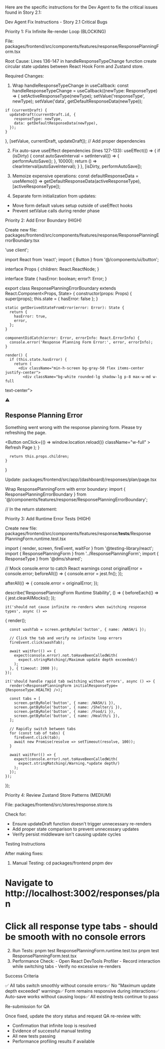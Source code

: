 Here are the specific instructions for the Dev Agent to fix the critical issues found
  in Story 2.1:

  Dev Agent Fix Instructions - Story 2.1 Critical Bugs

  Priority 1: Fix Infinite Re-render Loop (BLOCKING)

  File: packages/frontend/src/components/features/response/ResponsePlanningForm.tsx

  Root Cause: Lines 136-147 in handleResponseTypeChange function create circular state
  updates between React Hook Form and Zustand store.

  Required Changes:

  1. Wrap handleResponseTypeChange in useCallback:
  const handleResponseTypeChange = useCallback((newType: ResponseType) => {
    setActiveResponseType(newType);
    setValue('responseType', newType);
    setValue('data', getDefaultResponseData(newType));

    if (currentDraft) {
      updateDraft(currentDraft.id, {
        responseType: newType,
        data: getDefaultResponseData(newType),
      });
    }
  }, [setValue, currentDraft, updateDraft]); // Add proper dependencies

  2. Fix auto-save useEffect dependencies (lines 127-133):
  useEffect(() => {
    if (isDirty) {
      const autoSaveInterval = setInterval(() => {
        performAutoSave();
      }, 10000);
      return () => clearInterval(autoSaveInterval);
    }
  }, [isDirty, performAutoSave]);

  3. Memoize expensive operations:
  const defaultResponseData = useMemo(() => getDefaultResponseData(activeResponseType),
  [activeResponseType]);

  4. Separate form initialization from updates:
  - Move form default values setup outside of useEffect hooks
  - Prevent setValue calls during render phase

  Priority 2: Add Error Boundary (HIGH)

  Create new file:
  packages/frontend/src/components/features/response/ResponsePlanningErrorBoundary.tsx

  'use client';

  import React from 'react';
  import { Button } from '@/components/ui/button';

  interface Props {
    children: React.ReactNode;
  }

  interface State {
    hasError: boolean;
    error?: Error;
  }

  export class ResponsePlanningErrorBoundary extends React.Component<Props, State> {
    constructor(props: Props) {
      super(props);
      this.state = { hasError: false };
    }

    static getDerivedStateFromError(error: Error): State {
      return {
        hasError: true,
        error,
      };
    }

    componentDidCatch(error: Error, errorInfo: React.ErrorInfo) {
      console.error('Response Planning Form Error:', error, errorInfo);
    }

    render() {
      if (this.state.hasError) {
        return (
          <div className="min-h-screen bg-gray-50 flex items-center justify-center">
            <div className="bg-white rounded-lg shadow-lg p-8 max-w-md w-full 
  text-center">
              <div className="w-16 h-16 bg-red-100 rounded-full flex items-center 
  justify-center mx-auto mb-4">
                <span className="text-2xl">⚠️</span>
              </div>
              <h2 className="text-xl font-semibold text-gray-900 mb-2">
                Response Planning Error
              </h2>
              <p className="text-gray-600 mb-6">
                Something went wrong with the response planning form. Please try
  refreshing the page.
              </p>
              <Button
                onClick={() => window.location.reload()}
                className="w-full"
              >
                Refresh Page
              </Button>
            </div>
          </div>
        );
      }

      return this.props.children;
    }
  }

  Update: packages/frontend/src/app/(dashboard)/responses/plan/page.tsx

  Wrap ResponsePlanningForm with error boundary:
  import { ResponsePlanningErrorBoundary } from
  '@/components/features/response/ResponsePlanningErrorBoundary';

  // In the return statement:
  <ResponsePlanningErrorBoundary>
    <ResponsePlanningForm
      initialResponseType={initialResponseType}
      initialEntityId={initialEntityId}
      initialAssessmentId={initialAssessmentId}
      onSave={handlePlanSaved}
      onCancel={handleCancel}
    />
  </ResponsePlanningErrorBoundary>

  Priority 3: Add Runtime Error Tests (HIGH)

  Create new file: packages/frontend/src/components/features/response/__tests__/Response
  PlanningForm.runtime.test.tsx

  import { render, screen, fireEvent, waitFor } from '@testing-library/react';
  import { ResponsePlanningForm } from '../ResponsePlanningForm';
  import { ResponseType } from '@dms/shared';

  // Mock console.error to catch React warnings
  const originalError = console.error;
  beforeAll(() => {
    console.error = jest.fn();
  });

  afterAll(() => {
    console.error = originalError;
  });

  describe('ResponsePlanningForm Runtime Stability', () => {
    beforeEach(() => {
      jest.clearAllMocks();
    });

    it('should not cause infinite re-renders when switching response types', async () =>
   {
      render(<ResponsePlanningForm initialResponseType={ResponseType.HEALTH} />);

      const washTab = screen.getByRole('button', { name: /WASH/i });

      // Click the tab and verify no infinite loop errors
      fireEvent.click(washTab);

      await waitFor(() => {
        expect(console.error).not.toHaveBeenCalledWith(
          expect.stringMatching(/Maximum update depth exceeded/)
        );
      }, { timeout: 2000 });
    });

    it('should handle rapid tab switching without errors', async () => {
      render(<ResponsePlanningForm initialResponseType={ResponseType.HEALTH} />);

      const tabs = [
        screen.getByRole('button', { name: /WASH/i }),
        screen.getByRole('button', { name: /Shelter/i }),
        screen.getByRole('button', { name: /Food/i }),
        screen.getByRole('button', { name: /Health/i }),
      ];

      // Rapidly switch between tabs
      for (const tab of tabs) {
        fireEvent.click(tab);
        await new Promise(resolve => setTimeout(resolve, 100));
      }

      await waitFor(() => {
        expect(console.error).not.toHaveBeenCalledWith(
          expect.stringMatching(/Warning.*update depth/)
        );
      });
    });
  });

  Priority 4: Review Zustand Store Patterns (MEDIUM)

  File: packages/frontend/src/stores/response.store.ts

  Check for:
  - Ensure updateDraft function doesn't trigger unnecessary re-renders
  - Add proper state comparison to prevent unnecessary updates
  - Verify persist middleware isn't causing update cycles

  Testing Instructions

  After making fixes:

  1. Manual Testing:
  cd packages/frontend
  pnpm dev
  # Navigate to http://localhost:3002/responses/plan
  # Click all response type tabs - should be smooth with no console errors
  2. Run Tests:
  pnpm test ResponsePlanningForm.runtime.test.tsx
  pnpm test ResponsePlanningForm.test.tsx
  3. Performance Check:
    - Open React DevTools Profiler
    - Record interaction while switching tabs
    - Verify no excessive re-renders

  Success Criteria

  ✅ All tabs switch smoothly without console errors✅ No "Maximum update depth 
  exceeded" warnings✅ Form remains responsive during interactions✅ Auto-save works 
  without causing loops✅ All existing tests continue to pass

  Re-submission for QA

  Once fixed, update the story status and request QA re-review with:
  - Confirmation that infinite loop is resolved
  - Evidence of successful manual testing
  - All new tests passing
  - Performance profiling results if available